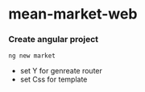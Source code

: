 # mean-market-web

### Create angular project
```
ng new market
```
- set Y for genreate router
- set Css for template